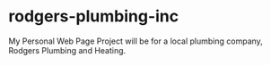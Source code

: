# rodgers-plumbing-inc

My Personal Web Page Project will be for a local plumbing company, Rodgers Plumbing and Heating.
